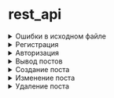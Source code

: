# rest_api


<details>
  <summary>Ошибки в исходном файле</summary>
  
![alt text](https://github.com/ElerGard/rest_api/blob/fc060f36442ea8c521451daf61cfbe840a0e4d93/Errors/Error1.jpg)

![alt text](https://github.com/ElerGard/rest_api/blob/fc060f36442ea8c521451daf61cfbe840a0e4d93/Errors/Error2.jpg)

![alt text](https://github.com/ElerGard/rest_api/blob/fc060f36442ea8c521451daf61cfbe840a0e4d93/Errors/Error3.jpg)

![alt text](https://github.com/ElerGard/rest_api/blob/fc060f36442ea8c521451daf61cfbe840a0e4d93/Errors/Error4.jpg)

![alt text](https://github.com/ElerGard/rest_api/blob/fc060f36442ea8c521451daf61cfbe840a0e4d93/Errors/Error5.jpg)

![alt text](https://github.com/ElerGard/rest_api/blob/fc060f36442ea8c521451daf61cfbe840a0e4d93/Errors/Error6.jpg)

![alt text](https://github.com/ElerGard/rest_api/blob/fc060f36442ea8c521451daf61cfbe840a0e4d93/Errors/Error7.jpg)

![alt text](https://github.com/ElerGard/rest_api/blob/fc060f36442ea8c521451daf61cfbe840a0e4d93/Errors/Error8.jpg)

![alt text](https://github.com/ElerGard/rest_api/blob/fc060f36442ea8c521451daf61cfbe840a0e4d93/Errors/Error9.jpg)

</details>

<details>
  <summary>Регистрация</summary>

![alt text](https://github.com/ElerGard/rest_api/blob/fc060f36442ea8c521451daf61cfbe840a0e4d93/tests/reg1.jpg)

![alt text](https://github.com/ElerGard/rest_api/blob/fc060f36442ea8c521451daf61cfbe840a0e4d93/tests/reg2.jpg)
  
</details>

<details>
  <summary>Авторизация</summary>

  ![alt text](https://github.com/ElerGard/rest_api/blob/fc060f36442ea8c521451daf61cfbe840a0e4d93/tests/auth1.jpg)
  
  ![alt text](https://github.com/ElerGard/rest_api/blob/fc060f36442ea8c521451daf61cfbe840a0e4d93/tests/auth2.jpg)
  
</details>
 
 <details>
  <summary>Вывод постов</summary>

  ![alt text](https://github.com/ElerGard/rest_api/blob/fc060f36442ea8c521451daf61cfbe840a0e4d93/tests/GetTodo1.jpg)
  
  ![alt text](https://github.com/ElerGard/rest_api/blob/fc060f36442ea8c521451daf61cfbe840a0e4d93/tests/GetTodo2.jpg)
  
</details>
 
<details>
  <summary>Создание поста</summary>

  ![alt text](https://github.com/ElerGard/rest_api/blob/fc060f36442ea8c521451daf61cfbe840a0e4d93/tests/createTodo1.jpg)
  
  ![alt text](https://github.com/ElerGard/rest_api/blob/fc060f36442ea8c521451daf61cfbe840a0e4d93/tests/createTodo2.jpg)
  
</details>

<details>
  <summary>Изменение поста</summary>

  ![alt text](https://github.com/ElerGard/rest_api/blob/fc060f36442ea8c521451daf61cfbe840a0e4d93/tests/changeTodo1.jpg)
  
  ![alt text](https://github.com/ElerGard/rest_api/blob/fc060f36442ea8c521451daf61cfbe840a0e4d93/tests/changeTodo2.jpg)
  
  ![alt text](https://github.com/ElerGard/rest_api/blob/fc060f36442ea8c521451daf61cfbe840a0e4d93/tests/changeTodo3.jpg)
  
  ![alt text](https://github.com/ElerGard/rest_api/blob/fc060f36442ea8c521451daf61cfbe840a0e4d93/tests/changeTodo4.jpg)
  
</details>

<details>
  <summary>Удаление поста</summary>

  ![alt text](https://github.com/ElerGard/rest_api/blob/fc060f36442ea8c521451daf61cfbe840a0e4d93/tests/deleteTodo1.jpg)
  
  ![alt text](https://github.com/ElerGard/rest_api/blob/fc060f36442ea8c521451daf61cfbe840a0e4d93/tests/deleteTodo2.jpg)
  
  ![alt text](https://github.com/ElerGard/rest_api/blob/fc060f36442ea8c521451daf61cfbe840a0e4d93/tests/deleteTodo3.jpg)
  
  ![alt text](https://github.com/ElerGard/rest_api/blob/fc060f36442ea8c521451daf61cfbe840a0e4d93/tests/deleteTodo4.jpg)
  
</details>
